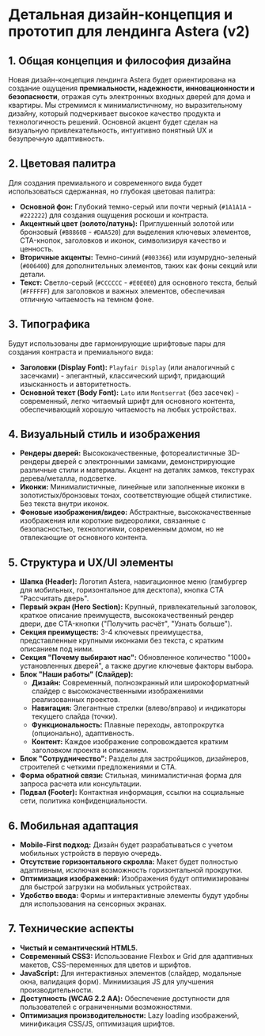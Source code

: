 # Детальная дизайн-концепция и прототип для лендинга Astera (v2)

## 1. Общая концепция и философия дизайна

Новая дизайн-концепция лендинга Astera будет ориентирована на создание ощущения **премиальности, надежности, инновационности и безопасности**, отражая суть электронных входных дверей для дома и квартиры. Мы стремимся к минималистичному, но выразительному дизайну, который подчеркивает высокое качество продукта и технологичность решений. Основной акцент будет сделан на визуальную привлекательность, интуитивно понятный UX и безупречную адаптивность.

## 2. Цветовая палитра

Для создания премиального и современного вида будет использоваться сдержанная, но глубокая цветовая палитра:

*   **Основной фон:** Глубокий темно-серый или почти черный (`#1A1A1A` - `#222222`) для создания ощущения роскоши и контраста.
*   **Акцентный цвет (золото/латунь):** Приглушенный золотой или бронзовый (`#B8860B` - `#DAA520`) для выделения ключевых элементов, CTA-кнопок, заголовков и иконок, символизируя качество и ценность.
*   **Вторичные акценты:** Темно-синий (`#003366`) или изумрудно-зеленый (`#006400`) для дополнительных элементов, таких как фоны секций или детали.
*   **Текст:** Светло-серый (`#CCCCCC` - `#E0E0E0`) для основного текста, белый (`#FFFFFF`) для заголовков и важных элементов, обеспечивая отличную читаемость на темном фоне.

## 3. Типографика

Будут использованы две гармонирующие шрифтовые пары для создания контраста и премиального вида:

*   **Заголовки (Display Font):** `Playfair Display` (или аналогичный с засечками) - элегантный, классический шрифт, придающий изысканность и авторитетность.
*   **Основной текст (Body Font):** `Lato` или `Montserrat` (без засечек) - современный, легко читаемый шрифт для основного контента, обеспечивающий хорошую читаемость на любых устройствах.

## 4. Визуальный стиль и изображения

*   **Рендеры дверей:** Высококачественные, фотореалистичные 3D-рендеры дверей с электронными замками, демонстрирующие различные стили и материалы. Акцент на деталях замков, текстурах дерева/металла, подсветке.
*   **Иконки:** Минималистичные, линейные или заполненные иконки в золотистых/бронзовых тонах, соответствующие общей стилистике. Без текста внутри иконок.
*   **Фоновые изображения/видео:** Абстрактные, высококачественные изображения или короткие видеоролики, связанные с безопасностью, технологиями, современным домом, но не отвлекающие от основного контента.

## 5. Структура и UX/UI элементы

*   **Шапка (Header):** Логотип Astera, навигационное меню (гамбургер для мобильных, горизонтальное для десктопа), кнопка CTA "Рассчитать дверь".
*   **Первый экран (Hero Section):** Крупный, привлекательный заголовок, краткое описание преимуществ, высококачественный рендер двери, две CTA-кнопки ("Получить расчёт", "Узнать больше").
*   **Секция преимуществ:** 3-4 ключевых преимущества, представленные крупными иконками без текста, с кратким описанием под ними.
*   **Секция "Почему выбирают нас":** Обновленное количество "1000+ установленных дверей", а также другие ключевые факторы выбора.
*   **Блок "Наши работы" (Слайдер):**
    *   **Дизайн:** Современный, полноэкранный или широкоформатный слайдер с высококачественными изображениями реализованных проектов.
    *   **Навигация:** Элегантные стрелки (влево/вправо) и индикаторы текущего слайда (точки).
    *   **Функциональность:** Плавные переходы, автопрокрутка (опционально), адаптивность.
    *   **Контент:** Каждое изображение сопровождается кратким заголовком проекта и описанием.
*   **Блок "Сотрудничество":** Разделы для застройщиков, дизайнеров, строителей с четкими предложениями и CTA.
*   **Форма обратной связи:** Стильная, минималистичная форма для запроса расчета или консультации.
*   **Подвал (Footer):** Контактная информация, ссылки на социальные сети, политика конфиденциальности.

## 6. Мобильная адаптация

*   **Mobile-First подход:** Дизайн будет разрабатываться с учетом мобильных устройств в первую очередь.
*   **Отсутствие горизонтального скролла:** Макет будет полностью адаптивным, исключая возможность горизонтальной прокрутки.
*   **Оптимизация изображений:** Изображения будут оптимизированы для быстрой загрузки на мобильных устройствах.
*   **Удобство ввода:** Формы и интерактивные элементы будут удобны для использования на сенсорных экранах.

## 7. Технические аспекты

*   **Чистый и семантический HTML5.**
*   **Современный CSS3:** Использование Flexbox и Grid для адаптивных макетов, CSS-переменных для цветов и шрифтов.
*   **JavaScript:** Для интерактивных элементов (слайдер, модальные окна, валидация форм). Минимизация JS для улучшения производительности.
*   **Доступность (WCAG 2.2 AA):** Обеспечение доступности для пользователей с ограниченными возможностями.
*   **Оптимизация производительности:** Lazy loading изображений, минификация CSS/JS, оптимизация шрифтов.
